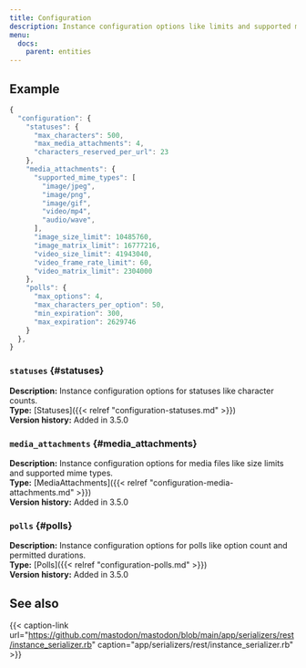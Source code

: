 ```yaml
---
title: Configuration
description: Instance configuration options like limits and supported mime types.
menu:
  docs:
    parent: entities
---
```


## Example

```javascript
{
  "configuration": {
    "statuses": {
      "max_characters": 500,
      "max_media_attachments": 4,
      "characters_reserved_per_url": 23
    },
    "media_attachments": {
      "supported_mime_types": [
        "image/jpeg",
        "image/png",
        "image/gif",
        "video/mp4",
        "audio/wave",
      ],
      "image_size_limit": 10485760,
      "image_matrix_limit": 16777216,
      "video_size_limit": 41943040,
      "video_frame_rate_limit": 60,
      "video_matrix_limit": 2304000
    },
    "polls": {
      "max_options": 4,
      "max_characters_per_option": 50,
      "min_expiration": 300,
      "max_expiration": 2629746
    }
  },
}
```

### `statuses` {#statuses}

**Description:** Instance configuration options for statuses like character counts.\
**Type:** [Statuses]({{< relref "configuration-statuses.md" >}})\
**Version history:** Added in 3.5.0

### `media_attachments` {#media_attachments}

**Description:** Instance configuration options for media files like size limits and supported mime types.\
**Type:** [MediaAttachments]({{< relref "configuration-media-attachments.md" >}})\
**Version history:** Added in 3.5.0

### `polls` {#polls}

**Description:** Instance configuration options for polls like option count and permitted durations.\
**Type:** [Polls]({{< relref "configuration-polls.md" >}})\
**Version history:** Added in 3.5.0

## See also

{{< caption-link url="https://github.com/mastodon/mastodon/blob/main/app/serializers/rest/instance_serializer.rb" caption="app/serializers/rest/instance\_serializer.rb" >}}





